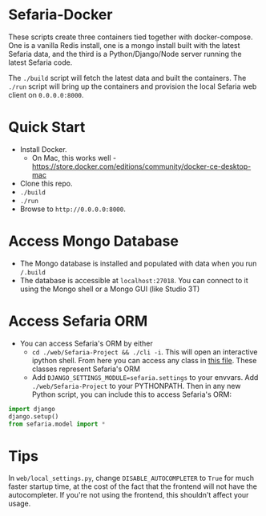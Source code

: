 # Sefaria-Docker
These scripts create three containers tied together with docker-compose.  One is a vanilla Redis install, one is a mongo install built with the latest Sefaria data, and the third is a Python/Django/Node server running the latest Sefaria code.  

The `./build` script will fetch the latest data and built the containers.
The `./run` script will bring up the containers and provision the local Sefaria web client on `0.0.0.0:8000`.  


# Quick Start
* Install Docker.
  * On Mac, this works well - https://store.docker.com/editions/community/docker-ce-desktop-mac
* Clone this repo. 
* `./build`
* `./run`
* Browse to `http://0.0.0.0:8000`.

# Access Mongo Database
* The Mongo database is installed and populated with data when you run `/.build`
* The database is accessible at `localhost:27018`. You can connect to it using the Mongo shell or a Mongo GUI (like Studio 3T)

# Access Sefaria ORM
* You can access Sefaria's ORM by either
  * `cd ./web/Sefaria-Project && ./cli -i`. This will open an interactive ipython shell. From here you can access any class in [this file](https://github.com/Sefaria/Sefaria-Project/blob/master/sefaria/model/__init__.py). These classes represent Sefaria's ORM
  * Add `DJANGO_SETTINGS_MODULE=sefaria.settings` to your envvars. Add `./web/Sefaria-Project` to your PYTHONPATH. Then in any new Python script, you can include this to access Sefaria's ORM:

```python
import django
django.setup()
from sefaria.model import *
```

# Tips
In `web/local_settings.py`, change `DISABLE_AUTOCOMPLETER` to `True` for much faster startup time, at the cost of the fact that the frontend will not have the autocompleter. If you're not using the frontend, this shouldn't affect your usage.

